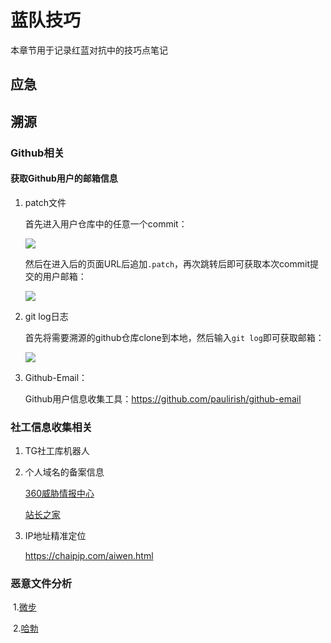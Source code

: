 # 蓝队技巧

本章节用于记录红蓝对抗中的技巧点笔记

## 应急



## 溯源

### Github相关

#### 获取Github用户的邮箱信息

1. patch文件

   首先进入用户仓库中的任意一个commit：

   ![](G:\ired.team\Notes\img\Blueteam001.png)

   然后在进入后的页面URL后追加`.patch`，再次跳转后即可获取本次commit提交的用户邮箱：

   ![](G:\ired.team\Notes\img\Blueteam002.png)

2. git log日志

   首先将需要溯源的github仓库clone到本地，然后输入`git log`即可获取邮箱：

   ![](G:\ired.team\Notes\img\Blueteam003.png)

3. Github-Email：

   Github用户信息收集工具：https://github.com/paulirish/github-email

### 社工信息收集相关

1. TG社工库机器人

2. 个人域名的备案信息

   [360威胁情报中心](https://ti.360.net/#/homepage)

   [站长之家](http://whois.chinaz.com/)

3. IP地址精准定位

   https://chaipip.com/aiwen.html

### 恶意文件分析

​	1.[微步](https://s.threatbook.cn/)

​	2.[哈勃](https://habo.qq.com/)